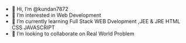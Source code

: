 - 👋 Hi, I’m @kundan7872
- 👀 I’m interested in Web Development
- 🌱 I’m currently learning Full Stack WEB Dvelopment ,JEE & JRE HTML CSS JAVASCRIPT
- 💞️ I’m looking to collaborate on Real World Problem


<!---
kundan7872/kundan7872 is a ✨ special ✨ repository because its `README.md` (this file) appears on your GitHub profile.
You can click the Preview link to take a look at your changes.
--->
